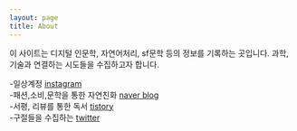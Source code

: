 ```yaml
---
layout: page
title: About
---
```


<p class="message">
이 사이트는 디지털 인문학, 자연어처리, sf문학 등의 정보를 기록하는 곳입니다.  
과학,기술과 연결하는 시도들을 수집하고자 합니다.
</p>

-일상계정 [instagram](https://www.instagram.com/lookking317)  
-패션,소비,문학을 통한 자연친화 [naver blog](https://blog.naver.com/wltjdtjdvlf)  
-서평, 리뷰를 통한 독서 [tistory](https://literature-criticonnect.tistory.com)  
-구절들을 수집하는 [twitter](https://www.twitter.com/geuljeokgi)

